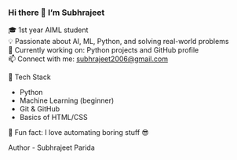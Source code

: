 ### Hi there 👋 I’m Subhrajeet  
🎓 1st year AIML student  
💡 Passionate about AI, ML, Python, and solving real-world problems  
🚀 Currently working on: Python projects and GitHub profile  
📫 Connect with me: subhrajeet2006@gmail.com

🧠 Tech Stack  
- Python  
- Machine Learning (beginner)  
- Git & GitHub  
- Basics of HTML/CSS

🌱 Fun fact: I love automating boring stuff 😎

Author - Subhrajeet Parida